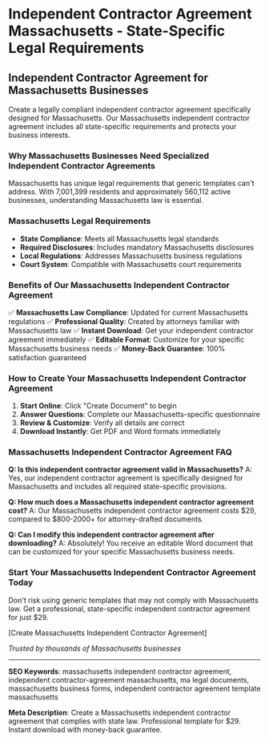 # Independent Contractor Agreement Massachusetts - State-Specific Legal Requirements

## Independent Contractor Agreement for Massachusetts Businesses

Create a legally compliant independent contractor agreement specifically designed for Massachusetts. Our Massachusetts independent contractor agreement includes all state-specific requirements and protects your business interests.

### Why Massachusetts Businesses Need Specialized Independent Contractor Agreements

Massachusetts has unique legal requirements that generic templates can't address. With 7,001,399 residents and approximately 560,112 active businesses, understanding Massachusetts law is essential.

### Massachusetts Legal Requirements

- **State Compliance**: Meets all Massachusetts legal standards
- **Required Disclosures**: Includes mandatory Massachusetts disclosures
- **Local Regulations**: Addresses Massachusetts business regulations
- **Court System**: Compatible with Massachusetts court requirements

### Benefits of Our Massachusetts Independent Contractor Agreement

✅ **Massachusetts Law Compliance**: Updated for current Massachusetts regulations
✅ **Professional Quality**: Created by attorneys familiar with Massachusetts law
✅ **Instant Download**: Get your independent contractor agreement immediately
✅ **Editable Format**: Customize for your specific Massachusetts business needs
✅ **Money-Back Guarantee**: 100% satisfaction guaranteed

### How to Create Your Massachusetts Independent Contractor Agreement

1. **Start Online**: Click "Create Document" to begin
2. **Answer Questions**: Complete our Massachusetts-specific questionnaire
3. **Review & Customize**: Verify all details are correct
4. **Download Instantly**: Get PDF and Word formats immediately

### Massachusetts Independent Contractor Agreement FAQ

**Q: Is this independent contractor agreement valid in Massachusetts?**
A: Yes, our independent contractor agreement is specifically designed for Massachusetts and includes all required state-specific provisions.

**Q: How much does a Massachusetts independent contractor agreement cost?**
A: Our Massachusetts independent contractor agreement costs $29, compared to $800-2000+ for attorney-drafted documents.

**Q: Can I modify this independent contractor agreement after downloading?**
A: Absolutely! You receive an editable Word document that can be customized for your specific Massachusetts business needs.

### Start Your Massachusetts Independent Contractor Agreement Today

Don't risk using generic templates that may not comply with Massachusetts law. Get a professional, state-specific independent contractor agreement for just $29.

[Create Massachusetts Independent Contractor Agreement]

*Trusted by thousands of Massachusetts businesses*

---

**SEO Keywords**: massachusetts independent contractor agreement, independent contractor-agreement massachusetts, ma legal documents, massachusetts business forms, independent contractor agreement template massachusetts

**Meta Description**: Create a Massachusetts independent contractor agreement that complies with state law. Professional template for $29. Instant download with money-back guarantee.

